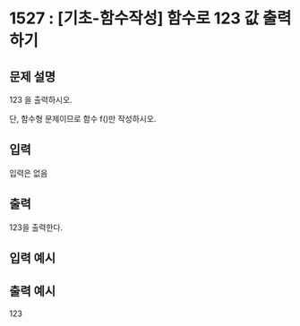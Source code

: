 # 1527 : [기초-함수작성] 함수로 123 값 출력하기
  
## 문제 설명
123 을 출력하시오.

단, 함수형 문제이므로 함수 f()만 작성하시오.

## 입력
입력은 없음

## 출력
123을 출력한다.

## 입력 예시   

## 출력 예시
123